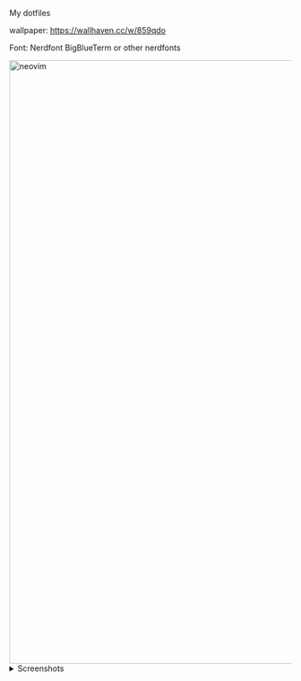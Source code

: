 My dotfiles

wallpaper: https://wallhaven.cc/w/859qdo

Font: Nerdfont BigBlueTerm or other nerdfonts


<img width="1918" height="1076" alt="neovim" src="https://github.com/user-attachments/assets/331852e7-27d5-4a67-bd97-5dbc60e305b4" />


</details>
<details>
<summary>Screenshots</summary>

![vim](https://github.com/user-attachments/assets/28cad712-e154-488e-a267-9b5b2206c652)


</details>

